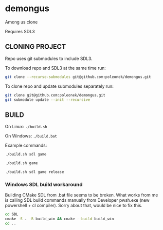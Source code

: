 # demongus
Among us clone

Requires SDL3

## CLONING PROJECT
Repo uses git submodules to include SDL3.

To download repo and SDL3 at the same time run:
```bash
git clone --recurse-submodules git@github.com:poleonek/demongus.git
```
To clone repo and update submodules separately run:
```bash
git clone git@github.com:poleonek/demongus.git
git submodule update --init --recursive
```

## BUILD
On Linux: `./build.sh`

On Windows: `./build.bat`

Example commands:
```bash
./build.sh sdl game
```
```bash
./build.sh game
```
```bash
./build.sh sdl game release
```
### Windows SDL build workaround
Building CMake SDL from .bat file seems to be broken.
What works from me is calling SDL build commands manually from Developer pwsh.exe (new powershell + cl compiler).
Sorry about that, would be nice to fix this.
```bat
cd SDL
cmake -S . -B build_win && cmake --build build_win
cd ..
```

